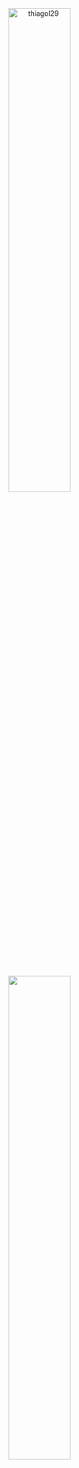 <div align="center">
  <img width=50% src="https://github-readme-stats.vercel.app/api?username=thiagol29&count_private=true&show_icons=true&theme=dark&locale=en" alt="thiagol29"/>
  <img width=50% src="https://github-readme-stats.vercel.app/api/top-langs/?username=thiagol29&count_private=true&layout=compact&langs_count=7&theme=dark"/>
  </div>




